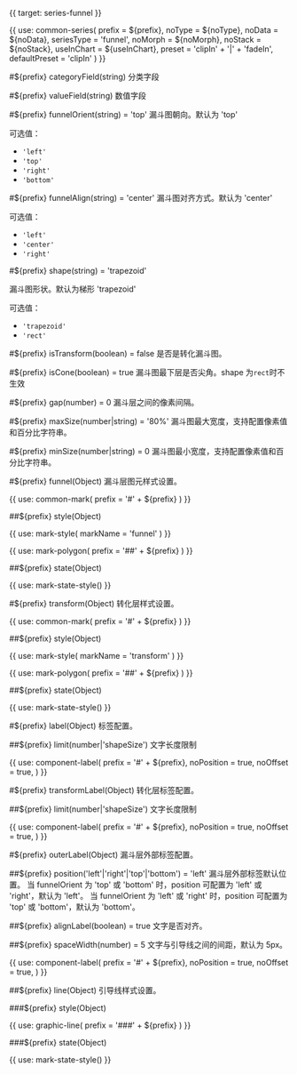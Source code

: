 {{ target: series-funnel }}

{{ use: common-series(
  prefix = ${prefix},
  noType = ${noType},
  noData = ${noData},
  seriesType = 'funnel',
  noMorph = ${noMorph},
  noStack = ${noStack},
  useInChart = ${useInChart},
  preset = 'clipIn' + '|' + 'fadeIn',
  defaultPreset = 'clipIn'
) }}

#${prefix} categoryField(string)
分类字段

#${prefix} valueField(string)
数值字段

#${prefix} funnelOrient(string) = 'top'
漏斗图朝向。默认为 'top'

可选值：

- `'left'`
- `'top'`
- `'right'`
- `'bottom'`

#${prefix} funnelAlign(string) = 'center'
漏斗图对齐方式。默认为 'center'

可选值：

- `'left'`
- `'center'`
- `'right'`

#${prefix} shape(string) = 'trapezoid'

漏斗图形状。默认为梯形 'trapezoid'

可选值：

- `'trapezoid'`
- `'rect'`

#${prefix} isTransform(boolean) = false
是否是转化漏斗图。

#${prefix} isCone(boolean) = true
漏斗图最下层是否尖角。shape 为`rect`时不生效

#${prefix} gap(number) = 0
漏斗层之间的像素间隔。

#${prefix} maxSize(number|string) = '80%'
漏斗图最大宽度，支持配置像素值和百分比字符串。

#${prefix} minSize(number|string) = 0
漏斗图最小宽度，支持配置像素值和百分比字符串。

#${prefix} funnel(Object)
漏斗层图元样式设置。

{{ use: common-mark(
  prefix = '#' + ${prefix}
) }}

##${prefix} style(Object)

{{ use: mark-style(
  markName = 'funnel'
) }}

{{ use: mark-polygon(
  prefix = '##' + ${prefix}
) }}

##${prefix} state(Object)

{{ use: mark-state-style() }}

#${prefix} transform(Object)
转化层样式设置。

{{ use: common-mark(
  prefix = '#' + ${prefix}
) }}

##${prefix} style(Object)

{{ use: mark-style(
  markName = 'transform'
) }}

{{ use: mark-polygon(
  prefix = '##' + ${prefix}
) }}

##${prefix} state(Object)

{{ use: mark-state-style() }}

#${prefix} label(Object)
标签配置。

##${prefix} limit(number|'shapeSize')
文字长度限制

{{ use: component-label(
  prefix = '#' + ${prefix},
  noPosition = true,
  noOffset = true,
) }}

#${prefix} transformLabel(Object)
转化层标签配置。

##${prefix} limit(number|'shapeSize')
文字长度限制

{{ use: component-label(
  prefix = '#' + ${prefix},
  noPosition = true,
  noOffset = true,
) }}

#${prefix} outerLabel(Object)
漏斗层外部标签配置。

##${prefix} position('left'|'right'|'top'|'bottom') = 'left'
漏斗层外部标签默认位置。
当 funnelOrient 为 'top' 或 'bottom' 时，position 可配置为 'left' 或 'right'，默认为 'left'。
当 funnelOrient 为 'left' 或 'right' 时，position 可配置为 'top' 或 'bottom'，默认为 'bottom'。

##${prefix} alignLabel(boolean) = true
文字是否对齐。

##${prefix} spaceWidth(number) = 5
文字与引导线之间的间距，默认为 5px。

{{ use: component-label(
  prefix = '#' + ${prefix},
  noPosition = true,
  noOffset = true,
) }}

##${prefix} line(Object)
引导线样式设置。

###${prefix} style(Object)

{{ use: graphic-line(
  prefix = '###' + ${prefix}
) }}

###${prefix} state(Object)

{{ use: mark-state-style() }}
